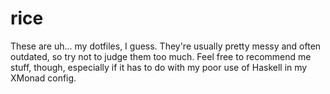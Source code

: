 # rice

These are uh... my dotfiles, I guess. They're usually pretty messy and often
outdated, so try not to judge them too much. Feel free to recommend me stuff,
though, especially if it has to do with my poor use of Haskell in my XMonad
config.
